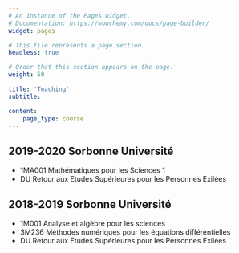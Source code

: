 ```yaml
---
# An instance of the Pages widget.
# Documentation: https://wowchemy.com/docs/page-builder/
widget: pages

# This file represents a page section.
headless: true

# Order that this section appears on the page.
weight: 50

title: 'Teaching'
subtitle:

content:
    page_type: course
---
```


## 2019-2020 Sorbonne Université

- 1MA001 Mathématiques pour les Sciences 1
- DU Retour aux Etudes Supérieures pour les Personnes Exilées

## 2018-2019 Sorbonne Université

- 1M001 Analyse et algèbre pour les sciences
- 3M236 Méthodes numériques pour les équations différentielles
- DU Retour aux Etudes Supérieures pour les Personnes Exilées